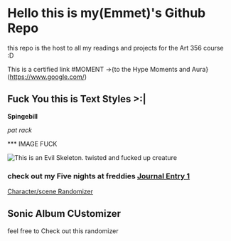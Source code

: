 # Hello this is my(Emmet)'s Github Repo

this repo is the host to all my readings and projects for the Art 356 course :D

This is a certified link #MOMENT ->{to the Hype Moments and Aura}(https://www.google.com/)

## Fuck You this is Text Styles >:|

**Spingebill**

*pat rack*

*** IMAGE FUCK

![This is an Evil Skeleton. twisted and fucked up creature](https://live.staticflickr.com/1430/1357709945_c78ccfbbe9_c.jpg)

### check out my Five nights at freddies [Journal Entry 1](/journal/Chapter1.md)

[Character/scene Randomizer](excercises/characterRandomizer/index.html)

## Sonic Album CUstomizer

feel free to Check out this randomizer
